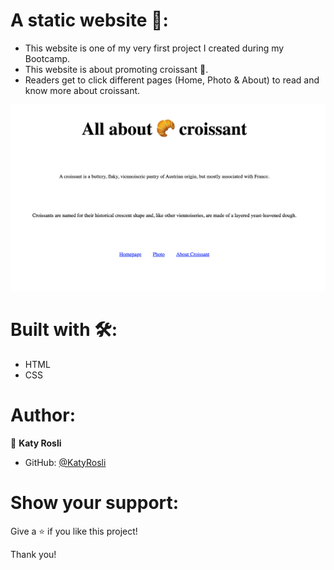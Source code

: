 # A static website 🥐: 
- This website is one of my very first project I created during my Bootcamp. 
- This website is about promoting croissant 🥐.
- Readers get to click different pages (Home, Photo & About) to read and know more about croissant.

![screenshot](./CroissantPage.png)

# Built with 🛠️:
- HTML
- CSS

# Author:
👩 **Katy Rosli**
- GitHub: [@KatyRosli](https://github.com/KatyRosli)

# Show your support:
Give a ⭐️ if you like this project!

Thank you!

